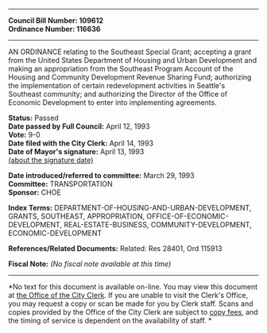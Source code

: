 * * * * *  
  
**Council Bill Number: [](#h0)[](#h2)109612**   
**Ordinance Number: 116636**  
  
* * * * *  
  
AN ORDINANCE relating to the Southeast Special Grant; accepting a grant from the United States Department of Housing and Urban Development and making an appropriation from the Southeast Program Account of the Housing and Community Development Revenue Sharing Fund; authorizing the implementation of certain redevelopment activities in Seattle's Southeast community; and authorizing the Director of the Office of Economic Development to enter into implementing agreements.  
  
**Status:** Passed   
**Date passed by Full Council:** April 12, 1993   
**Vote:** 9-0   
**Date filed with the City Clerk:** April 14, 1993   
**Date of Mayor's signature:** April 13, 1993   
[(about the signature date)](/~public/approvaldate.htm)   
  
  
**Date introduced/referred to committee:** March 29, 1993   
**Committee:** TRANSPORTATION   
**Sponsor:** CHOE   
  
**Index Terms:** DEPARTMENT-OF-HOUSING-AND-URBAN-DEVELOPMENT, GRANTS, SOUTHEAST, APPROPRIATION, OFFICE-OF-ECONOMIC-DEVELOPMENT, REAL-ESTATE-BUSINESS, COMMUNITY-DEVELOPMENT, ECONOMIC-DEVELOPMENT  
  
**References/Related Documents:** Related: Res 28401, Ord 115913  
  
**Fiscal Note:** *(No fiscal note available at this time)*  
  
* * * * *  
  
*No text for this document is available on-line. You may view this document at [the Office of the City Clerk](http://www.seattle.gov/leg/clerk/contactUs.htm). If you are unable to visit the Clerk's Office, you may request a copy or scan be made for you by Clerk staff. Scans and copies provided by the Office of the City Clerk are subject to [copy fees](http://clerk.seattle.gov/~public/clerkfees.htm), and the timing of service is dependent on the availability of staff. *  
  
  
